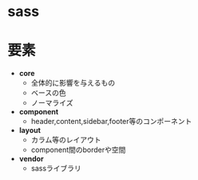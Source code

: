 # sass

# 要素

* **core**
    * 全体的に影響を与えるもの
    * ベースの色
    * ノーマライズ
* **component**
    * header,content,sidebar,footer等のコンポーネント
* **layout**
    * カラム等のレイアウト
    * component間のborderや空間
* **vendor**
    * sassライブラリ